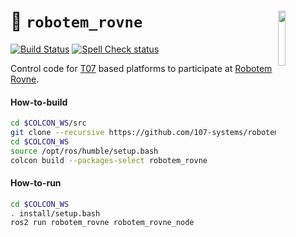 <a href="https://107-systems.org/"><img align="right" src="https://raw.githubusercontent.com/107-systems/.github/main/logo/107-systems.png" width="15%"></a>
:floppy_disk: `robotem_rovne`
=============================
[![Build Status](https://github.com/107-systems/robotem_rovne/actions/workflows/ros2.yml/badge.svg)](https://github.com/107-systems/robotem_rovne/actions/workflows/ros2.yml)
[![Spell Check status](https://github.com/107-systems/robotem_rovne/actions/workflows/spell-check.yml/badge.svg)](https://github.com/107-systems/robotem_rovne/actions/workflows/spell-check.yml)

Control code for [T07](https://github.com/107-systems/T07) based platforms to participate at [Robotem Rovne](https://ok1kpi.cz/registrace-na-robotem-rovne-2023-zacina-2/).

#### How-to-build
```bash
cd $COLCON_WS/src
git clone --recursive https://github.com/107-systems/robotem_rovne
cd $COLCON_WS
source /opt/ros/humble/setup.bash
colcon build --packages-select robotem_rovne
```

#### How-to-run
```bash
cd $COLCON_WS
. install/setup.bash
ros2 run robotem_rovne robotem_rovne_node
```
